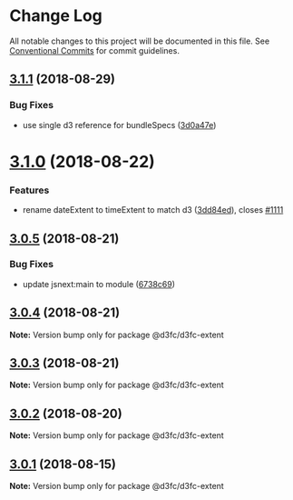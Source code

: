 # Change Log

All notable changes to this project will be documented in this file.
See [Conventional Commits](https://conventionalcommits.org) for commit guidelines.

<a name="3.1.1"></a>
## [3.1.1](https://github.com/d3fc/d3fc/compare/@d3fc/d3fc-extent@3.1.0...@d3fc/d3fc-extent@3.1.1) (2018-08-29)


### Bug Fixes

* use single d3 reference for bundleSpecs ([3d0a47e](https://github.com/d3fc/d3fc/commit/3d0a47e))




<a name="3.1.0"></a>
# [3.1.0](https://github.com/d3fc/d3fc/compare/@d3fc/d3fc-extent@3.0.5...@d3fc/d3fc-extent@3.1.0) (2018-08-22)


### Features

* rename dateExtent to timeExtent to match d3 ([3dd84ed](https://github.com/d3fc/d3fc/commit/3dd84ed)), closes [#1111](https://github.com/d3fc/d3fc/issues/1111)




<a name="3.0.5"></a>
## [3.0.5](https://github.com/d3fc/d3fc/compare/@d3fc/d3fc-extent@3.0.4...@d3fc/d3fc-extent@3.0.5) (2018-08-21)


### Bug Fixes

* update jsnext:main to module ([6738c69](https://github.com/d3fc/d3fc/commit/6738c69))




<a name="3.0.4"></a>
## [3.0.4](https://github.com/d3fc/d3fc/compare/@d3fc/d3fc-extent@3.0.3...@d3fc/d3fc-extent@3.0.4) (2018-08-21)




**Note:** Version bump only for package @d3fc/d3fc-extent

<a name="3.0.3"></a>
## [3.0.3](https://github.com/d3fc/d3fc-extent/compare/@d3fc/d3fc-extent@3.0.2...@d3fc/d3fc-extent@3.0.3) (2018-08-21)




**Note:** Version bump only for package @d3fc/d3fc-extent

<a name="3.0.2"></a>
## [3.0.2](https://github.com/d3fc/d3fc/compare/@d3fc/d3fc-extent@3.0.1...@d3fc/d3fc-extent@3.0.2) (2018-08-20)




**Note:** Version bump only for package @d3fc/d3fc-extent

<a name="3.0.1"></a>
## [3.0.1](https://github.com/d3fc/d3fc/compare/@d3fc/d3fc-extent@3.0.0...@d3fc/d3fc-extent@3.0.1) (2018-08-15)




**Note:** Version bump only for package @d3fc/d3fc-extent
